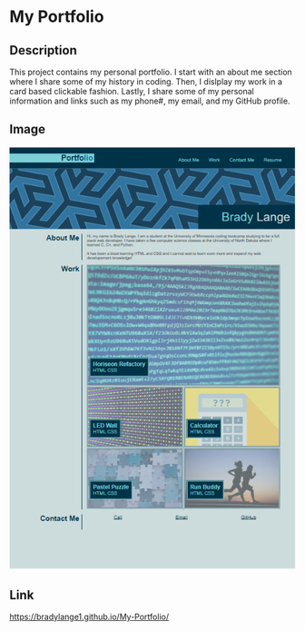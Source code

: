 # My Portfolio

## Description
This project contains my personal portfolio. I start with an about me section where I share some of my history in coding. Then, I dislplay my work in a card based clickable fashion. Lastly, I share some of my personal information and links such as my phone#, my email, and my GitHub profile.

## Image

![Application](./assets/images/Picture-Of-My-Profile.PNG)

## Link

https://bradylange1.github.io/My-Portfolio/
